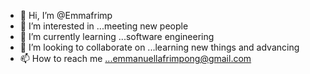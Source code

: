 - 👋 Hi, I’m @Emmafrimp
- 👀 I’m interested in ...meeting new people
- 🌱 I’m currently learning ...software engineering
- 💞️ I’m looking to collaborate on ...learning new things and advancing
- 📫 How to reach me ...emmanuellafrimpong@gmail.com

<!---
Emmafrimp/Emmafrimp is a ✨ special ✨ repository because its `README.md` (this file) appears on your GitHub profile.
You can click the Preview link to take a look at your changes.
--->
